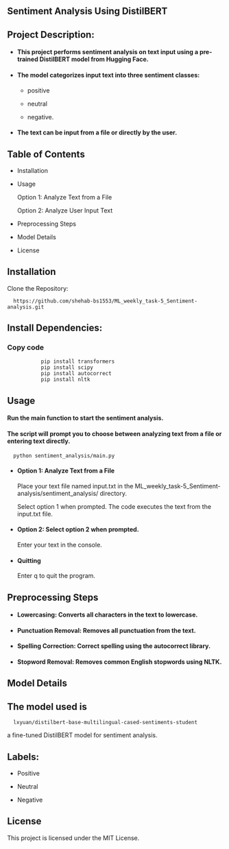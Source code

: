 ## Sentiment Analysis Using DistilBERT

## Project Description:

* #### This project performs sentiment analysis on text input using a pre-trained DistilBERT model from Hugging Face.
  
* #### The model categorizes input text into three sentiment classes:

    * positive
           
    * neutral
           
    * negative.
    
* #### The text can be input from a file or directly by the user.

## Table of Contents

 * Installation
 * Usage
   
   Option 1: Analyze Text from a File
   
   Option 2: Analyze User Input Text
 * Preprocessing Steps
 * Model Details
 * License
## Installation
Clone the Repository:

      https://github.com/shehab-bs1553/ML_weekly_task-5_Sentiment-analysis.git

## Install Dependencies:

### Copy code

               pip install transformers
               pip install scipy
               pip install autocorrect
               pip install nltk

## Usage
#### Run the main function to start the sentiment analysis.

#### The script will prompt you to choose between analyzing text from a file or entering text directly.

      python sentiment_analysis/main.py

* #### Option 1: Analyze Text from a File

    Place your text file named input.txt in the ML_weekly_task-5_Sentiment-analysis/sentiment_analysis/ directory.
    
    Select option 1 when prompted. The code executes the text from the input.txt file.

* #### Option 2: Select option 2 when prompted.

    Enter your text in the console.

* #### Quitting

     Enter q to quit the program.


## Preprocessing Steps

  * #### Lowercasing: Converts all characters in the text to lowercase.
 
  * #### Punctuation Removal: Removes all punctuation from the text.
 
  * #### Spelling Correction: Correct spelling using the autocorrect library.
 
  * #### Stopword Removal: Removes common English stopwords using NLTK.

## Model Details
## The model used is 
      
      lxyuan/distilbert-base-multilingual-cased-sentiments-student
 a fine-tuned DistilBERT model for sentiment analysis.

## Labels:

* Positive
   
* Neutral
   
* Negative

## License

This project is licensed under the MIT License.
